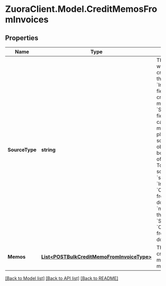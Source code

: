 # ZuoraClient.Model.CreditMemosFromInvoices

## Properties

Name | Type | Description | Notes
------------ | ------------- | ------------- | -------------
**SourceType** | **string** | The type of the source where credit memos are created.   This enum field has the following values: - &#x60;Invoice&#x60;: By setting this field to &#x60;Invoice&#x60;, you can create multiple credit memos from invoices. - &#x60;Standalone&#x60;: By setting this field to &#x60;Standalone&#x60;, you can create multiple credit memos from product rate plan charges.  The specific schema of the &#x60;memos&#x60; object field in the request body depends on the value of the &#x60;sourceType&#x60; field. - To view the &#x60;memos&#x60; schema if you set the &#x60;sourceType&#x60; field to &#x60;Invoice&#x60;, select &#x60;CreditMemosFromInvoices&#x60; from the following drop-down list. - To view the &#x60;memos&#x60; schema if you set the &#x60;sourceType&#x60; field to &#x60;Standalone&#x60;, select &#x60;CreditMemosFromCharges&#x60; from the following drop-down list.  | 
**Memos** | [**List&lt;POSTBulkCreditMemoFromInvoiceType&gt;**](POSTBulkCreditMemoFromInvoiceType.md) | The container for a list of credit memos. The maximum number of credit memos is 50.  | [optional] 

[[Back to Model list]](../README.md#documentation-for-models) [[Back to API list]](../README.md#documentation-for-api-endpoints) [[Back to README]](../README.md)

